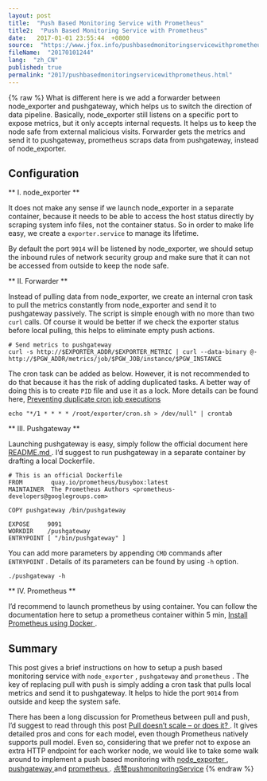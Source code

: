 ```yaml
---
layout: post
title:  "Push Based Monitoring Service with Prometheus"
title2:  "Push Based Monitoring Service with Prometheus"
date:   2017-01-01 23:55:44  +0800
source:  "https://www.jfox.info/pushbasedmonitoringservicewithprometheus.html"
fileName:  "20170101244"
lang:  "zh_CN"
published: true
permalink: "2017/pushbasedmonitoringservicewithprometheus.html"
---
```

{% raw %}
What is different here is we add a forwarder between node_exporter and pushgateway, which helps us to switch the direction of data pipeline. Basically, node_exporter still listens on a specific port to expose metrics, but it only accepts internal requests. It helps us to keep the node safe from external malicious visits. Forwarder gets the metrics and send it to pushgateway, prometheus scraps data from pushgateway, instead of node_exporter. 

##  Configuration 

** I. node_exporter **

 It does not make any sense if we launch node_exporter in a separate container, because it needs to be able to access the host status directly by scraping system info files, not the container status. So in order to make life easy, we create a ` exporter.service ` to manage its lifetime. 

 By default the port ` 9014 ` will be listened by node_exporter, we should setup the inbound rules of network security group and make sure that it can not be accessed from outside to keep the node safe. 

** II. Forwarder **

 Instead of pulling data from node_exporter, we create an internal cron task to pull the metrics constantly from node_exporter and send it to pushgateway passively. The script is simple enough with no more than two ` curl ` calls. Of course it would be better if we check the exporter status before local pulling, this helps to eliminate empty push actions. 

    # Send metrics to pushgateway
    curl -s http://$EXPORTER_ADDR/$EXPORTER_METRIC | curl --data-binary @- http://$PGW_ADDR/metrics/job/$PGW_JOB/instance/$PGW_INSTANCE

 The cron task can be added as below. However, it is not recommended to do that because it has the risk of adding duplicated tasks. A better way of doing this is to create ` PID ` file and use it as a lock. More details can be found here, [ Preventing duplicate cron job executions ](https://www.jfox.info/go.php?url=http://bencane.com/2015/09/22/preventing-duplicate-cron-job-executions/)

    echo "*/1 * * * * /root/exporter/cron.sh > /dev/null" | crontab

** III. Pushgateway **

 Launching pushgateway is easy, simply follow the official document here [ README.md ](https://www.jfox.info/go.php?url=https://github.com/prometheus/pushgateway/blob/master/README.md) . I’d suggest to run pushgateway in a separate container by drafting a local Dockerfile. 

    # This is an official Dockerfile
    FROM        quay.io/prometheus/busybox:latest
    MAINTAINER  The Prometheus Authors <prometheus-developers@googlegroups.com>
    
    COPY pushgateway /bin/pushgateway
    
    EXPOSE     9091
    WORKDIR    /pushgateway
    ENTRYPOINT [ "/bin/pushgateway" ]

 You can add more parameters by appending ` CMD ` commands after ` ENTRYPOINT ` . Details of its parameters can be found by using ` -h ` option. 

    ./pushgateway -h

** IV. Prometheus **

 I’d recommend to launch prometheus by using container. You can follow the documentation here to setup a prometheus container within 5 min, [ Install Prometheus using Docker ](https://www.jfox.info/go.php?url=https://prometheus.io/docs/introduction/install/#using-docker) . 

##  Summary 

 This post gives a brief instructions on how to setup a push based monitoring service with ` node_exporter ` , ` pushgateway ` and ` prometheus ` . The key of replacing pull with push is simply adding a cron task that pulls local metrics and send it to pushgateway. It helps to hide the port ` 9014 ` from outside and keep the system safe. 

 There has been a long discussion for Prometheus between pull and push, I’d suggest to read through this post [ Pull doesn’t scale – or does it? ](https://www.jfox.info/go.php?url=https://prometheus.io/blog/2016/07/23/pull-does-not-scale-or-does-it/) . It gives detailed pros and cons for each model, even though Prometheus natively supports pull model. Even so, considering that we prefer not to expose an extra HTTP endpoint for each worker node, we would like to take some walk around to implement a push based monitoring with [ node_exporter ](https://www.jfox.info/go.php?url=https://github.com/prometheus/node_exporter) , [ pushgateway ](https://www.jfox.info/go.php?url=https://github.com/prometheus/pushgateway) and [ prometheus ](https://www.jfox.info/go.php?url=https://github.com/prometheus/prometheus) . 
[点赞](void(0))[push](https://www.jfox.info/go.php?url=http://ju.outofmemory.cn/tag/push/)[monitoring](https://www.jfox.info/go.php?url=http://ju.outofmemory.cn/tag/monitoring/)[Service](https://www.jfox.info/go.php?url=http://ju.outofmemory.cn/tag/Service/)
{% endraw %}
